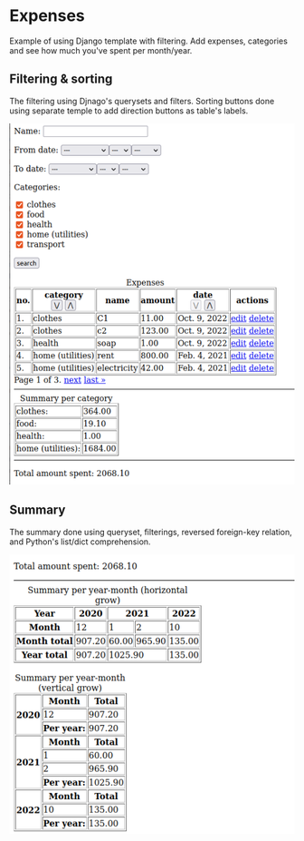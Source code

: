# Expenses
 
Example of using Django template with filtering. Add expenses, categories and see how much you've spent per month/year.

## Filtering & sorting

The filtering using Djnago's querysets and filters. Sorting buttons done using separate temple to add direction buttons as table's labels.

![](img/filtering.png)

## Summary

The summary done using queryset, filterings, reversed foreign-key relation, and Python's list/dict comprehension.

![](img/summary.png)


